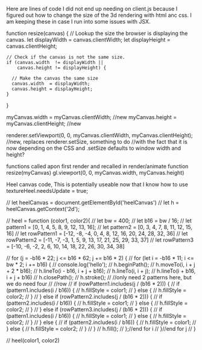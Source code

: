 Here are lines of code I did not end up needing on client.js because I figured out how to change
the size of the 3d rendering with html anc css.  I am keeping these in case I run into some issues 
with JSX.  

function resize(canvas) {
	// Lookup the size the browser is displaying the canvas.
	let displayWidth  = canvas.clientWidth;
	let displayHeight = canvas.clientHeight;
   
	// Check if the canvas is not the same size.
	if (canvas.width  != displayWidth ||
		canvas.height != displayHeight) {
   
	  // Make the canvas the same size
	  canvas.width  = displayWidth;
	  canvas.height = displayHeight;
	}
  }

myCanvas.width = myCanvas.clientWidth; //new
myCanvas.height = myCanvas.clientHeight; //new

renderer.setViewport(0, 0, myCanvas.clientWidth, myCanvas.clientHeight); 
//new, replaces renderer.setSize, something to do 
//with the fact that it is now depending on the CSS and .setSize defaults to window width and height?  

functions called apon first render and recalled in render/animate function
resize(myCanvas)
gl.viewport(0, 0, myCanvas.width, myCanvas.height)



Heel canvas code, This is potentially useable now that I know how to use 
textureHeel.needsUpdate = true;


// let heelCanvas = document.getElementById('heelCanvas')
// let h = heelCanvas.getContext('2d');

// heel = function (color1, color2){
//     let bw = 400;
//     let b16 = bw / 16;
//     let pattern1 = [0, 1, 4, 5, 8, 9, 12, 13, 16];
//     let pattern2 = [0, 3, 4, 7, 8, 11, 12, 15, 16]
//     let rowPattern1 = [-12, -8, -4, 0, 4, 8, 12, 16, 20, 24, 28, 32, 36]
//     let rowPattern2 = [-11, -7, -3, 1, 5, 9, 13, 17, 21, 25, 29, 33, 37]
//     let rowPattern3 = [-10, -6, -2, 2, 6, 10, 14, 18, 22, 26, 30, 34, 38]

//     for (j = -b16 * 22; j <= b16 * 62; j += b16 * 2) {
//         for (let i = -b16 * 11; i <= bw * 2; i += b16) {
//             console.log('hello');
//             h.beginPath();
//             h.moveTo(i, i + j + 2 * b16);
//             h.lineTo(i - b16, i + j + b16);
//             h.lineTo(i, i + j);
//             h.lineTo(i + b16, i + j + b16)
//             h.closePath();
//             h.stroke();
//             //only need 2 patterns here, but we do need four
//             //row
//             if (rowPattern1.includes(j / (b16 * 2))) {
//                 if (pattern1.includes(i / b16)) {
//                     h.fillStyle = color1;
//                 } else {
//                     h.fillStyle = color2;
//                 }
//             } else if (rowPattern2.includes(j / (b16 * 2))) {
//                 if (pattern2.includes(i / b16)) {
//                     h.fillStyle = color1;
//                 } else {
//                     h.fillStyle = color2;
//                 }
//             } else if (rowPattern3.includes(j / (b16 * 2))) {
//                 if (pattern1.includes(i / b16)) {
//                     h.fillStyle = color1;
//                 } else {
//                     h.fillStyle = color2;
//                 }
//             } else {
//                 if (pattern2.includes(i / b16)) {
//                     h.fillStyle = color1;
//                 } else {
//                     h.fillStyle = color2;
//                 }
//             }
//             h.fill();
//         };//end for i 
//     }//end for j
// }


// heel(color1, color2)
